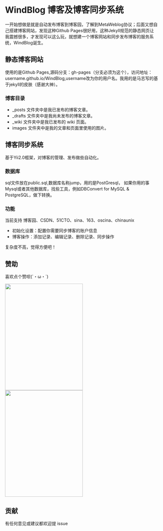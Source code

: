# WindBlog 博客及博客同步系统
一开始想做是就是自动发布博客到博客园，了解到MetaWeblog协议；后面又想自己搭建博客网站，发现这种Github Pages很好用，这种Jekyll规范的静态网页让我震撼很多，才发现可以这么玩，就想建一个博客网站和同步发布博客的服务系统，WindBlog诞生。


## 静态博客网站
使用的是Github Pages,源码分支：gh-pages（分支必须为这个），访问地址：username.github.io/WindBlog,username改为你的用户名。我用的是马志写的基于jekyll的皮肤（感谢大神）。
### 博客目录
- _posts 文件夹中是我已发布的博客文章。
-  _drafts 文件夹中是我尚未发布的博客文章。
-  _wiki 文件夹中是我已发布的 wiki 页面。
-  images 文件夹中是我的文章和页面里使用的图片。

## 博客同步系统
基于Yii2.0框架，对博客的管理、发布做些自动化。

### 数据库
sql文件放在public.sql,数据库名称jump，用的是PostGresql，
如果你用的事Mysql或者其他数据库，找些工具，例如DBConvert for MySQL & PostgreSQL，做下转换。

### 功能
当前支持 博客园、CSDN、51CTO、sina、163、oscina、chinaunix
- 初始化设置：配置你需要同步博客的账户信息
- 博客操作：添加记录、编辑记录、删除记录、同步操作

复杂度不高，觉得方便吧！

## 赞助

喜欢点个赞呗(`・ω・´)

<img src="https://files.cnblogs.com/files/followyou/zfb.bmp" width="256" height="350" style="display:inline;">
<img src="https://files.cnblogs.com/files/followyou/wx.bmp" width="256" height="350" style="display:inline;">

## 贡献

有任何意见或建议都欢迎提 issue
